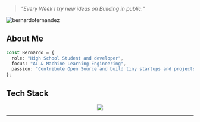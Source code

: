 > *"Every Week I try new ideas on Building in public."*

<p align="left"> <img src="https://komarev.com/ghpvc/?username=bernardofernandezz" alt="bernardofernandez" /> </p>

## About Me
```typescript
const Bernardo = {
  role: "High School Student and developer",
  focus: "AI & Machine Learning Engineering",
  passion: "Contribute Open Source and build tiny startups and projects"
};
```

## Tech Stack
<p align="center">
<img src="https://skillicons.dev/icons?i=html,css,js,ts,go,react,vite,git,nodejs,postgres,arduino,linux,ubuntu,postman,py,pytorch,tensorflow,tailwind,vscode,vercel,supabase,firebase,powershell,bash,mysql,express,npm,yarn,k8s,grafana,docker,googlecloud"/>
</p>

---
